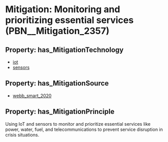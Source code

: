 # Mitigation: __Monitoring and prioritizing essential services__ (PBN__Mitigation_2357)

## Property: has_MitigationTechnology

* [iot](../Technology/PBN__Technology_277)
* [sensors](../Technology/PBN__Technology_200)

## Property: has_MitigationSource

* [webb_smart_2020](../Article/PBN__Article_294)

## Property: has_MitigationPrinciple

Using IoT and sensors to monitor and prioritize essential services like power, water, fuel, and telecommunications to prevent service disruption in crisis situations.

